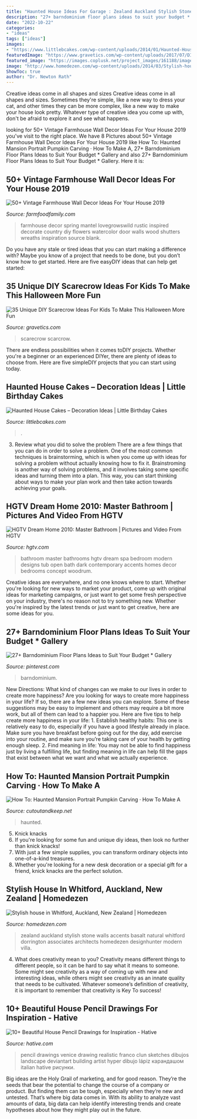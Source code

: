 ```yaml
---
title: "Haunted House Ideas For Garage : Zealand Auckland Stylish Stone Walls Accents Basalt Natural Whitford Dorrington Associates Architects Homedezen Designhunter Modern Villa"
description: "27+ barndominium floor plans ideas to suit your budget * gallery"
date: "2022-10-22"
categories:
- "ideas"
tags: ["ideas"]
images:
- "https://www.littlebcakes.com/wp-content/uploads/2014/01/Haunted-House-Cake-Ideas.jpg"
featuredImage: "https://www.gravetics.com/wp-content/uploads/2017/07/DIY-Pallet-Scarcrow.jpg"
featured_image: "https://images.coplusk.net/project_images/161188/image/full_portrait.jpg"
image: "http://www.homedezen.com/wp-content/uploads/2014/03/Stylish-house-with-rural-views-in-Whitford-Auckland-New-Zealand-08.jpg"
ShowToc: true
author: "Dr. Newton Rath"
---
```



Creative ideas come in all shapes and sizes
Creative ideas come in all shapes and sizes. Sometimes they're simple, like a new way to dress your cat, and other times they can be more complex, like a new way to make your house look pretty. Whatever type of creative idea you come up with, don't be afraid to explore it and see what happens.

	

		
looking for 50+ Vintage Farmhouse Wall Decor Ideas For Your House 2019 you've visit to the right place. We have 8 Pictures about 50+ Vintage Farmhouse Wall Decor Ideas For Your House 2019 like How To: Haunted Mansion Portrait Pumpkin Carving · How To Make A, 27+ Barndominium Floor Plans Ideas to Suit Your Budget * Gallery and also 27+ Barndominium Floor Plans Ideas to Suit Your Budget * Gallery. Here it is:
		
    
## 50+ Vintage Farmhouse Wall Decor Ideas For Your House 2019

<img loading=lazy src="https://i0.wp.com/farmfoodfamily.com/wp-content/uploads/2018/05/02-farmhouse-wall-decor-ideas.jpg?resize=600%2C884&amp;ssl=1" onerror="this.onerror=null;this.src='https://tse3.mm.bing.net/th?id=OIP.Xl9idBTQAM4TniUHLtdVMgHaK6&amp;pid=15.1';" alt="50+ Vintage Farmhouse Wall Decor Ideas For Your House 2019">

_Source: farmfoodfamily.com_

>farmhouse decor spring mantel lovegrowswild rustic inspired decorate country diy flowers watercolor door walls wood shutters wreaths inspiration source blank. 

	

Do you have any stale or tired ideas that you can start making a difference with? Maybe you know of a project that needs to be done, but you don’t know how to get started. Here are five easyDIY ideas that can help get started: 

    
## 35 Unique DIY Scarecrow Ideas For Kids To Make This Halloween More Fun

<img loading=lazy src="https://www.gravetics.com/wp-content/uploads/2017/07/DIY-Pallet-Scarcrow.jpg" onerror="this.onerror=null;this.src='https://tse4.mm.bing.net/th?id=OIP.vS7fFnO4E-OkOofH3C294QHaJ4&amp;pid=15.1';" alt="35 Unique DIY Scarecrow Ideas For Kids To Make This Halloween More Fun">

_Source: gravetics.com_

>scarecrow scarcrow. 

	

There are endless possibilities when it comes toDIY projects. Whether you're a beginner or an experienced DIYer, there are plenty of ideas to choose from. Here are five simpleDIY projects that you can start using today.

    
## Haunted House Cakes – Decoration Ideas | Little Birthday Cakes

<img loading=lazy src="https://www.littlebcakes.com/wp-content/uploads/2014/01/Haunted-House-Cake-Ideas.jpg" onerror="this.onerror=null;this.src='https://tse4.mm.bing.net/th?id=OIP.4svFqgP1OxIb7NcPvQk1zwHaJ6&amp;pid=15.1';" alt="Haunted House Cakes – Decoration Ideas | Little Birthday Cakes">

_Source: littlebcakes.com_

>. 

	

3. Review what you did to solve the problem
There are a few things that you can do in order to solve a problem. One of the most common techniques is brainstorming, which is when you come up with ideas for solving a problem without actually knowing how to fix it. Brainstroming is another way of solving problems, and it involves taking some specific ideas and turning them into a plan. This way, you can start thinking about ways to make your plan work and then take action towards achieving your goals.

    
## HGTV Dream Home 2010: Master Bathroom | Pictures And Video From HGTV

<img loading=lazy src="https://hgtvhome.sndimg.com/content/dam/images/hgtv/fullset/2009/11/19/2/DH2010_01-master-bath-wide_s4x3.jpg.rend.hgtvcom.616.822.suffix/1400948301839.jpeg" onerror="this.onerror=null;this.src='https://tse2.mm.bing.net/th?id=OIP.kiB-e_MbVSPdzvv0-WUO1wHaJ4&amp;pid=15.1';" alt="HGTV Dream Home 2010: Master Bathroom | Pictures and Video From HGTV">

_Source: hgtv.com_

>bathroom master bathrooms hgtv dream spa bedroom modern designs tub open bath dark contemporary accents homes decor bedrooms concept woodrum. 

	

Creative ideas are everywhere, and no one knows where to start. Whether you're looking for new ways to market your product, come up with original ideas for marketing campaigns, or just want to get some fresh perspective on your industry, there's no reason not to try something new. Whether you're inspired by the latest trends or just want to get creative, here are some ideas for you.

    
## 27+ Barndominium Floor Plans Ideas To Suit Your Budget * Gallery

<img loading=lazy src="https://i.pinimg.com/736x/dc/5e/86/dc5e86f8db37eda4e65aca49a6f0b5e4.jpg" onerror="this.onerror=null;this.src='https://tse4.mm.bing.net/th?id=OIP.taftmMvsO01VkkstVLTYJQHaLH&amp;pid=15.1';" alt="27+ Barndominium Floor Plans Ideas to Suit Your Budget * Gallery">

_Source: pinterest.com_

>barndominium. 

	

New Directions: What kind of changes can we make to our lives in order to create more happiness?
Are you looking for ways to create more happiness in your life? If so, there are a few new ideas you can explore. Some of these suggestions may be easy to implement and others may require a bit more work, but all of them can lead to a happier you. Here are five tips to help create more happiness in your life: 1. Establish healthy habits: This one is relatively easy to do, especially if you have a good lifestyle already in place. Make sure you have breakfast before going out for the day, add exercise into your routine, and make sure you’re taking care of your health by getting enough sleep. 2. Find meaning in life: You may not be able to find happiness just by living a fulfilling life, but finding meaning in life can help fill the gaps that exist between what we want and what we actually experience.

    
## How To: Haunted Mansion Portrait Pumpkin Carving · How To Make A

<img loading=lazy src="https://images.coplusk.net/project_images/161188/image/full_portrait.jpg" onerror="this.onerror=null;this.src='https://tse2.mm.bing.net/th?id=OIP.Rf07UZVSJN2r4d6TThgxYAHaKw&amp;pid=15.1';" alt="How To: Haunted Mansion Portrait Pumpkin Carving · How To Make A">

_Source: cutoutandkeep.net_

>haunted. 

	

5. Knick knacks
1. If you're looking for some fun and unique diy ideas, then look no further than knick knacks!
2. With just a few simple supplies, you can transform ordinary objects into one-of-a-kind treasures.
3. Whether you're looking for a new desk decoration or a special gift for a friend, knick knacks are the perfect solution.

    
## Stylish House In Whitford, Auckland, New Zealand | Homedezen

<img loading=lazy src="http://www.homedezen.com/wp-content/uploads/2014/03/Stylish-house-with-rural-views-in-Whitford-Auckland-New-Zealand-08.jpg" onerror="this.onerror=null;this.src='https://tse3.mm.bing.net/th?id=OIP.167IAaUKQO8-j7U8OZ71vgHaFg&amp;pid=15.1';" alt="Stylish house in Whitford, Auckland, New Zealand | Homedezen">

_Source: homedezen.com_

>zealand auckland stylish stone walls accents basalt natural whitford dorrington associates architects homedezen designhunter modern villa. 

	

4. What does creativity mean to you?
Creativity means different things to different people, so it can be hard to say what it means to someone. Some might see creativity as a way of coming up with new and interesting ideas, while others might see creativity as an innate quality that needs to be cultivated. Whatever someone’s definition of creativity, it is important to remember that creativity is Key To success!

    
## 10+ Beautiful House Pencil Drawings For Inspiration - Hative

<img loading=lazy src="https://hative.com/wp-content/uploads/2013/09/house-drawings/house-drawing-12.jpg" onerror="this.onerror=null;this.src='https://tse3.mm.bing.net/th?id=OIP.OegQFDeQ8QEUz-d3bwqPtwHaJ4&amp;pid=15.1';" alt="10+ Beautiful House Pencil Drawings for Inspiration - Hative">

_Source: hative.com_

>pencil drawings venice drawing realistic franco clun sketches dibujos landscape deviantart building artist hyper dibujo lápiz карандашом italian hative рисунки. 

	

Big ideas are the Holy Grail of marketing, and for good reason. They’re the seeds that bear the potential to change the course of a company or product. But finding them can be tough, especially when they’re new and untested. That’s where big data comes in. With its ability to analyze vast amounts of data, big data can help identify interesting trends and create hypotheses about how they might play out in the future.

